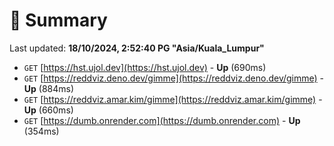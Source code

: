 # 📖 Summary
Last updated: **18/10/2024, 2:52:40 PG "Asia/Kuala_Lumpur"**

- `GET` [https://hst.ujol.dev](https://hst.ujol.dev) - **Up** (690ms)
- `GET` [https://reddviz.deno.dev/gimme](https://reddviz.deno.dev/gimme) - **Up** (884ms)
- `GET` [https://reddviz.amar.kim/gimme](https://reddviz.amar.kim/gimme) - **Up** (660ms)
- `GET` [https://dumb.onrender.com](https://dumb.onrender.com) - **Up** (354ms)

